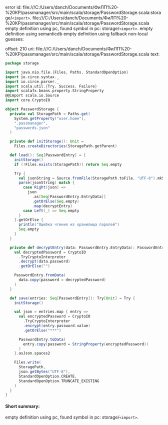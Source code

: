 error id: file:///C:/Users/danch/Documents/ФиЛП%20-%20КР/passmanager/src/main/scala/storage/PasswordStorage.scala:storage/`<import>`.
file:///C:/Users/danch/Documents/ФиЛП%20-%20КР/passmanager/src/main/scala/storage/PasswordStorage.scala
empty definition using pc, found symbol in pc: storage/`<import>`.
empty definition using semanticdb
empty definition using fallback
non-local guesses:

offset: 210
uri: file:///C:/Users/danch/Documents/ФиЛП%20-%20КР/passmanager/src/main/scala/storage/PasswordStorage.scala
text:
```scala
package storage

import java.nio.file.{Files, Paths, StandardOpenOption}
import io.circe.syntax._
import io.circe.parser._
import scala.util.{Try, Success, Failure}
import scalafx.beans.property.StringProperty
@@import scala.io.Source
import core.CryptoIO

object PasswordStorage {
  private val StoragePath = Paths.get(
    System.getProperty("user.home"),
    ".passmanager",
    "passwords.json"
  )

  private def initStorage(): Unit =
    Files.createDirectories(StoragePath.getParent)

  def load(): Seq[PasswordEntry] = {
    initStorage()
    if (!Files.exists(StoragePath)) return Seq.empty

    Try {
      val jsonString = Source.fromFile(StoragePath.toFile, "UTF-8").mkString
      parse(jsonString) match {
        case Right(json) =>
          json
            .as[Seq[PasswordEntry.EntryData]]
            .getOrElse(Seq.empty)
            .map(decryptEntry)
        case Left(_) => Seq.empty
      }
    }.getOrElse {
      println("Ошибка чтения из хранилища паролей")
      Seq.empty
    }
  }

  private def decryptEntry(data: PasswordEntry.EntryData): PasswordEntry = {
    val decryptedPassword = CryptoIO
      .TryCryptoInterpreter
      .decrypt(data.password)
      .getOrElse("") 

    PasswordEntry.fromData(
      data.copy(password = decryptedPassword)
    )
  }

  def save(entries: Seq[PasswordEntry]): Try[Unit] = Try {
    initStorage()

    val json = entries.map { entry =>
      val encryptedPassword = CryptoIO
        .TryCryptoInterpreter
        .encrypt(entry.password.value)
        .getOrElse("***") 

      PasswordEntry.toData(
        entry.copy(password = StringProperty(encryptedPassword))
      )
    }.asJson.spaces2

    Files.write(
      StoragePath,
      json.getBytes("UTF-8"),
      StandardOpenOption.CREATE,
      StandardOpenOption.TRUNCATE_EXISTING
    )
  }
}

```


#### Short summary: 

empty definition using pc, found symbol in pc: storage/`<import>`.